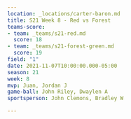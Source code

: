 ```yaml
---
location: _locations/carter-baron.md
title: S21 Week 8 - Red vs Forest
teams-score:
- team: _teams/s21-red.md
  score: 18
- team: _teams/s21-forest-green.md
  score: 19
field: "1"
date: 2021-11-07T10:00:00.000-05:00
season: 21
week: 8
mvp: Juan, Jordan J
game-ball: John Riley, Dwaylen A
sportsperson: John Clemons, Bradley W

---
```

